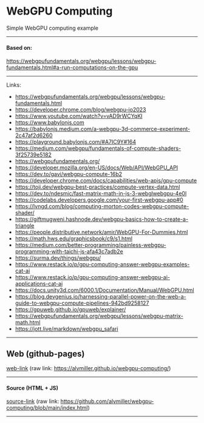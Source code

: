 # WebGPU Computing
Simple WebGPU computing example

---

#### Based on:
https://webgpufundamentals.org/webgpu/lessons/webgpu-fundamentals.html#a-run-computations-on-the-gpu

---

Links:
- https://webgpufundamentals.org/webgpu/lessons/webgpu-fundamentals.html
- https://developer.chrome.com/blog/webgpu-io2023
- https://www.youtube.com/watch?v=vAD9rWCYqKI
- https://www.babylonjs.com
- https://babylonjs.medium.com/a-webgpu-3d-commerce-experiment-2c47af2d6260
- https://playground.babylonjs.com/#A7IC9Y#164
- https://medium.com/webgpu/fundamentals-of-compute-shaders-3f25739e5182
- https://webgpufundamentals.org/
- https://developer.mozilla.org/en-US/docs/Web/API/WebGPU_API
- https://dev.to/gavi/webgpu-compute-16b2
- https://developer.chrome.com/docs/capabilities/web-apis/gpu-compute
- https://toji.dev/webgpu-best-practices/compute-vertex-data.html
- https://dev.to/ndesmic/fast-matrix-math-in-js-3-webglwebgpu-4e0l
- https://codelabs.developers.google.com/your-first-webgpu-app#0
- https://lvngd.com/blog/computing-morton-codes-webgpu-compute-shader/
- https://giftmugweni.hashnode.dev/webgpu-basics-how-to-create-a-triangle
- https://people.distributive.network/amir/WebGPU-For-Dummies.html
- https://math.hws.edu/graphicsbook/c9/s1.html
- https://medium.com/better-programming/painless-webgpu-programming-with-taichi-js-afa43c7adb2e
- https://surma.dev/things/webgpu/
- https://www.restack.io/p/gpu-computing-answer-webgpu-examples-cat-ai
- https://www.restack.io/p/gpu-computing-answer-webgpu-ai-applications-cat-ai
- https://docs.unity3d.com/6000.1/Documentation/Manual/WebGPU.html
- https://blog.devgenius.io/harnessing-parallel-power-on-the-web-a-guide-to-webgpu-compute-pipelines-942bd9258127
- https://gpuweb.github.io/gpuweb/explainer/
- https://webgpufundamentals.org/webgpu/lessons/webgpu-matrix-math.html
- https://jott.live/markdown/webgpu_safari

---

## Web (github-pages)
[web-link](https://alvmiller.github.io/webgpu-computing/)
(raw link: https://alvmiller.github.io/webgpu-computing/)

---

#### Source (HTML + JS)
[source-link](https://github.com/alvmiller/webgpu-computing/blob/main/index.html)
(raw link: https://github.com/alvmiller/webgpu-computing/blob/main/index.html)

---

